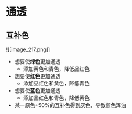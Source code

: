  # 通透
 ## 互补色
 ![[image_217.png]]
 - 想要使**绿色**更加通透
	 - 添加黄色和青色，降低品红色
 - 想要使**红色**更加通透
	 - 添加品红色和黄色，降低青色
 - 想要使**蓝色**更加通透
	 - 添加品红色和青色，降低黄色
- 某一原色+50%的互补色得到灰色，导致颜色浑浊
